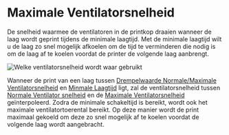 Maximale Ventilatorsnelheid
====
De snelheid waarmee de ventilatoren in de printkop draaien wanneer de laag wordt geprint tijdens de minimale laagtijd. Met de minimale laagtijd wilt u de laag zo snel mogelijk afkoelen om de tijd te verminderen die nodig is om de laag af te koelen voordat de printer de volgende laag aanbrengt.

![Welke ventilatorsnelheid wordt waar gebruikt](../../../articles/images/cool_fan_speed.svg)

Wanneer de print van een laag tussen [Drempelwaarde Normale/Maximale Ventilatorsnelheid](cool_min_layer_time_fan_speed_max.md) en [Minmale Laagtijd](cool_min_layer_time.md) ligt, zal de ventilatorsnelheid tussen [Normale Ventilator snelheid](cool_fan_speed_min.md) en de [Maximale Ventilatorsnelheid](cool_fan_speed_max.md) geïnterpoleerd. Zodra de minimale schakeltijd is bereikt, wordt ook het maximale ventilatortoerental bereikt. Op deze manier wordt de print maximaal gekoeld om deze zo snel mogelijk af te koelen voordat de volgende laag wordt aangebracht.